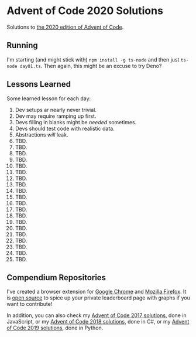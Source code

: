 # Advent of Code 2020 Solutions

Solutions to [the 2020 edition of Advent of Code](https://adventofcode.com/2020).

## Running

I'm starting (and might stick with) `npm install -g ts-node` and then just `ts-node day01.ts`.
Then again, this might be an excuse to try Deno?

## Lessons Learned

Some learned lesson for each day:

1. Dev setups ar nearly never trivial.
2. Dev may require ramping up first.
3. Devs filling in blanks might be _needed_ sometimes.
4. Devs should test code with realistic data.
5. Abstractions _will_ leak.
6. TBD.
7. TBD.
8. TBD.
9. TBD.
10. TBD.
11. TBD.
12. TBD.
13. TBD.
14. TBD.
15. TBD.
16. TBD.
17. TBD.
18. TBD.
19. TBD.
20. TBD.
21. TBD.
22. TBD.
23. TBD.
24. TBD.
25. TBD.

## Compendium Repositories

I've created a browser extension for [Google Chrome](https://chrome.google.com/webstore/detail/ipbomkmbokofodhhjpipflmdplipblbe) and [Mozilla Firefox](https://addons.mozilla.org/en-US/firefox/addon/advent-of-code-charts/).
It is [open source](https://github.com/jeroenheijmans/advent-of-code-charts) to spice up your private leaderboard page with graphs if you want to contribute!

In addition, you can also check my [Advent of Code 2017 solutions](https://github.com/jeroenheijmans/advent-of-code-2017), done in JavaScript, or my [Advent of Code 2018 solutions](https://github.com/jeroenheijmans/advent-of-code-2018), done in C#, or my [Advent of Code 2019 solutions](https://github.com/jeroenheijmans/advent-of-code-2019), done in Python.
